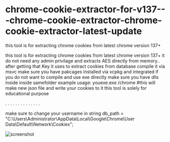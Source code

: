 # chrome-cookie-extractor-for-v137---chrome-cookie-extractor-chrome-cookie-extractor-latest-update
this tool is for extracting chrome cookies from latest chrome version 137+




this tool is for extracting chrome cookies from latest chrome version 137+
it do not need any admin privilage and extracts AES  directly from memory..
after getting that Key it uses to extract cookies from database
compile it via msvc make sure you have pakcages installed via vcpkg and integrated
if you do not want to compile and use exe directly make sure you have dlls inside inside samefolder
example usage:
youexe.exe /chrome #this will make new json file and write your cookies to it
this tool is solely for educational purpose

.
.
.
.
.
.
.
.
.
.
.
.
.
.










make sure to change your username in     string db_path = "C:\\Users\\Administrator\\AppData\\Local\\Google\\Chrome\\User Data\\Default\\Network\\Cookies";


![screenshot](https://files.catbox.moe/veq63f.jpg) 


